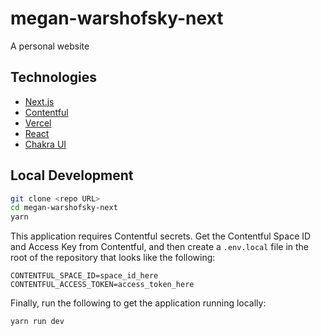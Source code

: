 # megan-warshofsky-next

A personal website

<!-- See it live at ____ -->

## Technologies

- [Next.js](https://nextjs.org/)
- [Contentful](https://www.contentful.com/)
- [Vercel](https://vercel.com/)
- [React](https://reactjs.org/)
- [Chakra UI](https://chakra-ui.com/)

## Local Development

```sh
git clone <repo URL>
cd megan-warshofsky-next
yarn
```

This application requires Contentful secrets. Get the Contentful Space ID and Access Key from Contentful, and then create a `.env.local` file in the root of the repository that looks like the following:

```
CONTENTFUL_SPACE_ID=space_id_here
CONTENTFUL_ACCESS_TOKEN=access_token_here
```

Finally, run the following to get the application running locally:

```sh
yarn run dev
```
